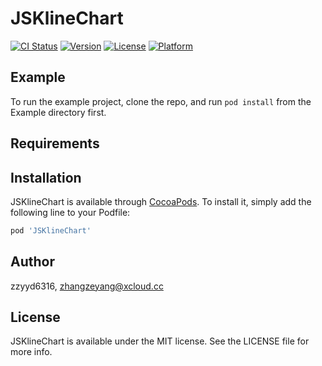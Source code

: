 # JSKlineChart

[![CI Status](https://img.shields.io/travis/zzyyd6316/JSKlineChart.svg?style=flat)](https://travis-ci.org/zzyyd6316/JSKlineChart)
[![Version](https://img.shields.io/cocoapods/v/JSKlineChart.svg?style=flat)](https://cocoapods.org/pods/JSKlineChart)
[![License](https://img.shields.io/cocoapods/l/JSKlineChart.svg?style=flat)](https://cocoapods.org/pods/JSKlineChart)
[![Platform](https://img.shields.io/cocoapods/p/JSKlineChart.svg?style=flat)](https://cocoapods.org/pods/JSKlineChart)

## Example

To run the example project, clone the repo, and run `pod install` from the Example directory first.

## Requirements

## Installation

JSKlineChart is available through [CocoaPods](https://cocoapods.org). To install
it, simply add the following line to your Podfile:

```ruby
pod 'JSKlineChart'
```

## Author

zzyyd6316, zhangzeyang@xcloud.cc

## License

JSKlineChart is available under the MIT license. See the LICENSE file for more info.
